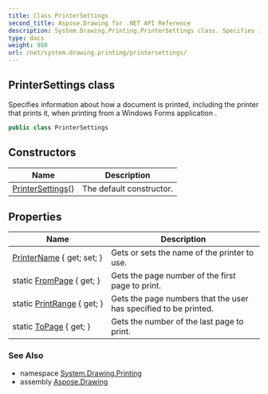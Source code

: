 ```yaml
---
title: Class PrinterSettings
second_title: Aspose.Drawing for .NET API Reference
description: System.Drawing.Printing.PrinterSettings class. Specifies information about how a document is printed including the printer that prints it when printing from a Windows Forms application 
type: docs
weight: 980
url: /net/system.drawing.printing/printersettings/
---
```

## PrinterSettings class

Specifies information about how a document is printed, including the printer that prints it, when printing from a Windows Forms application .

```csharp
public class PrinterSettings
```

## Constructors

| Name | Description |
| --- | --- |
| [PrinterSettings](printersettings/)() | The default constructor. |

## Properties

| Name | Description |
| --- | --- |
| [PrinterName](../../system.drawing.printing/printersettings/printername/) { get; set; } | Gets or sets the name of the printer to use. |
| static [FromPage](../../system.drawing.printing/printersettings/frompage/) { get; } | Gets the page number of the first page to print. |
| static [PrintRange](../../system.drawing.printing/printersettings/printrange/) { get; } | Gets the page numbers that the user has specified to be printed. |
| static [ToPage](../../system.drawing.printing/printersettings/topage/) { get; } | Gets the number of the last page to print. |

### See Also

* namespace [System.Drawing.Printing](../../system.drawing.printing/)
* assembly [Aspose.Drawing](../../)


